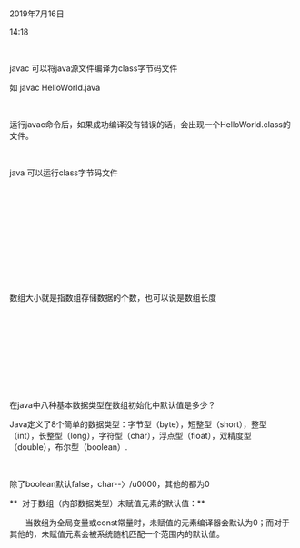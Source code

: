  

2019年7月16日

14:18

 

javac 可以将java源文件编译为class字节码文件

如 javac HelloWorld.java

 

运行javac命令后，如果成功编译没有错误的话，会出现一个HelloWorld.class的文件。

 

java 可以运行class字节码文件

 

 

 

 

 

 

数组大小就是指数组存储数据的个数，也可以说是数组长度

 

 

 

 

 

在java中八种基本数据类型在数组初始化中默认值是多少？

Java定义了8个简单的数据类型：字节型（byte），短整型（short），整型（int），长整型（long），字符型（char），浮点型（float），双精度型（double），布尔型（boolean）.

 

除了boolean默认false，char\--〉/u0000，其他的都为0

**  对于数组（内部数据类型）未赋值元素的默认值：**

       当数组为全局变量或const常量时，未赋值的元素编译器会默认为0；而对于其他的，未赋值元素会被系统随机匹配一个范围内的默认值。

 

 

 

 
